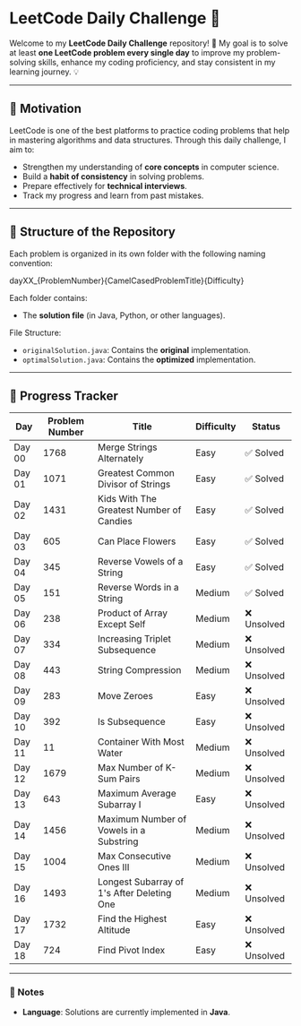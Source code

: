 # LeetCode Daily Challenge 🚀

Welcome to my **LeetCode Daily Challenge** repository! 🎯 My goal is to solve at least **one LeetCode problem every single day** to improve my problem-solving skills, enhance my coding proficiency, and stay consistent in my learning journey. 💡

---

## 🌟 Motivation
LeetCode is one of the best platforms to practice coding problems that help in mastering algorithms and data structures. Through this daily challenge, I aim to:
- Strengthen my understanding of **core concepts** in computer science.
- Build a **habit of consistency** in solving problems.
- Prepare effectively for **technical interviews**.
- Track my progress and learn from past mistakes.

---

## 📌 Structure of the Repository
Each problem is organized in its own folder with the following naming convention:

dayXX_{ProblemNumber}{CamelCasedProblemTitle}{Difficulty}

Each folder contains:
- The **solution file** (in Java, Python, or other languages).


File Structure:
- `originalSolution.java`: Contains the **original** implementation.
- `optimalSolution.java`: Contains the **optimized** implementation.

---

## 📅 Progress Tracker

| Day   | Problem Number | Title                                    | Difficulty | Status   |
|-------|----------------|------------------------------------------|------------|----------|
| Day 00 | 1768           | Merge Strings Alternately               | Easy       | ✅ Solved |
| Day 01 | 1071           | Greatest Common Divisor of Strings      | Easy       | ✅ Solved |
| Day 02 | 1431           | Kids With The Greatest Number of Candies| Easy       | ✅ Solved |
| Day 03 | 605            | Can Place Flowers                       | Easy       | ✅ Solved |
| Day 04 | 345            | Reverse Vowels of a String              | Easy       | ✅ Solved |
| Day 05 | 151            | Reverse Words in a String               | Medium     | ✅ Solved |
| Day 06 | 238            | Product of Array Except Self            | Medium     | ❌ Unsolved |
| Day 07 | 334            | Increasing Triplet Subsequence          | Medium     | ❌ Unsolved |
| Day 08 | 443            | String Compression                      | Medium     | ❌ Unsolved |
| Day 09 | 283            | Move Zeroes                             | Easy       | ❌ Unsolved |
| Day 10 | 392            | Is Subsequence                          | Easy       | ❌ Unsolved |
| Day 11 | 11             | Container With Most Water               | Medium     | ❌ Unsolved |
| Day 12 | 1679           | Max Number of K-Sum Pairs               | Medium     | ❌ Unsolved |
| Day 13 | 643            | Maximum Average Subarray I              | Easy       | ❌ Unsolved |
| Day 14 | 1456           | Maximum Number of Vowels in a Substring | Medium     | ❌ Unsolved |
| Day 15 | 1004           | Max Consecutive Ones III                | Medium     | ❌ Unsolved |
| Day 16 | 1493           | Longest Subarray of 1's After Deleting One | Medium  | ❌ Unsolved |
| Day 17 | 1732           | Find the Highest Altitude               | Easy       | ❌ Unsolved |
| Day 18 | 724            | Find Pivot Index                        | Easy       | ❌ Unsolved |

---

### 📌 Notes
- **Language**: Solutions are currently implemented in **Java**.
